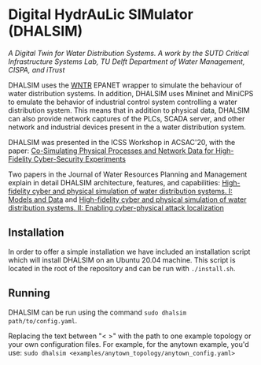 # Digital HydrAuLic SIMulator (DHALSIM)
_A Digital Twin for Water Distribution Systems. A work by the SUTD Critical Infrastructure Systems Lab, TU Delft Department of Water Management, CISPA, and iTrust_

DHALSIM uses the [WNTR](https://wntr.readthedocs.io/en/latest/index.html) EPANET wrapper to simulate the behaviour of water distribution systems. In addition, DHALSIM uses Mininet and MiniCPS to emulate the behavior of industrial control system controlling a water distribution system. This means that in addition to physical data, DHALSIM can also provide network captures of the PLCs, SCADA server, and other network and industrial devices present in the a water distribution system.

DHALSIM was presented in the ICSS Workshop in ACSAC'20, with the paper: [Co-Simulating Physical Processes and Network Data for High-Fidelity Cyber-Security Experiments](https://dl.acm.org/doi/abs/10.1145/3442144.3442147)

Two papers in the Journal of Water Resources Planning and Management explain in detail DHALSIM architecture, features, and capabilities: [High-fidelity cyber and physical simulation of water distribution systems. I: Models and Data](https://ascelibrary.org/doi/abs/10.1061/JWRMD5.WRENG-5853) and [High-fidelity cyber and physical simulation of water distribution systems. II: Enabling cyber-physical attack localization](https://ascelibrary.org/doi/abs/10.1061/JWRMD5.WRENG-5854)
 
## Installation

In order to offer a simple installation we have included an installation script which will install DHALSIM on an Ubuntu 20.04 machine. This script is located in the root of the repository and can be run with ```./install.sh```.
## Running

DHALSIM can be run using the command ```sudo dhalsim path/to/config.yaml```.

Replacing the text between "< >" with the path to one example topology or your own configuration files. For example, for the anytown example, you'd use:
```sudo dhalsim <examples/anytown_topology/anytown_config.yaml>```
